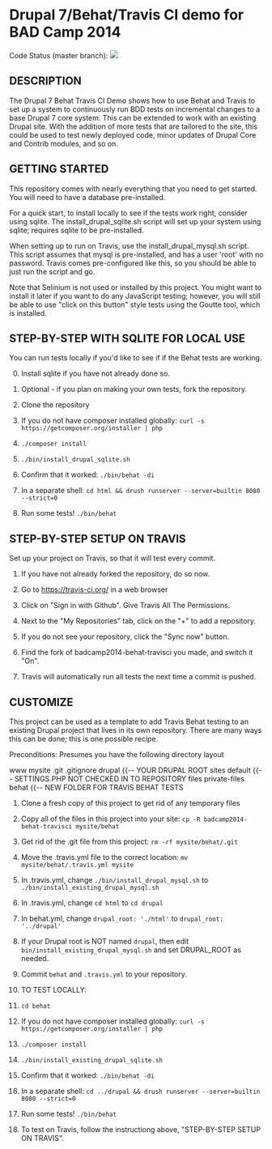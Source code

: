 # Drupal 7/Behat/Travis CI demo for BAD Camp 2014

Code Status (master branch):
<a href="https://travis-ci.org/arithmetric/badcamp2014-behat-travisci"><img src="https://travis-ci.org/arithmetric/badcamp2014-behat-travisci.svg?branch=master"></a>

DESCRIPTION
-----------

The Drupal 7 Behat Travis CI Demo shows how to use Behat and Travis
to set up a system to continuously run BDD tests on incremental changes
to a base Drupal 7 core system.  This can be extended to work with an
existing Drupal site.  With the addition of more tests that are tailored
to the site, this could be used to test newly deployed code, minor
updates of Drupal Core and Contrib modules, and so on.


GETTING STARTED
---------------

This repository comes with nearly everything that you need to get
started.  You will need to have a database pre-installed.

For a quick start, to install locally to see if the tests work
right, consider using sqlite.  The install_drupal_sqlite.sh script
will set up your system using sqlite; requires sqlite to be pre-installed.

When setting up to run on Travis, use the install_drupal_mysql.sh script.
This script assumes that mysql is pre-installed, and has a user 'root' with
no password.  Travis comes pre-configured like this, so you should be
able to just run the script and go.

Note that Selinium is not used or installed by this project.  You might
want to install it later if you want to do any JavaScript testing; however,
you will still be able to use "click on this button" style tests using
the Goutte tool, which is installed.


STEP-BY-STEP WITH SQLITE FOR LOCAL USE
--------------------------------------

You can run tests locally if you'd like to see if if the Behat tests are working.

0. Install sqlite if you have not already done so.

1. Optional - if you plan on making your own tests, fork the repository.

2. Clone the repository

3. If you do not have composer installed globally: `curl -s https://getcomposer.org/installer | php`

3. `./composer install`

4. `./bin/install_drupal_sqlite.sh`

5. Confirm that it worked: `./bin/behat -di`

6. In a separate shell: `cd html && drush runserver --server=builtin 8080 --strict=0`

7. Run some tests!  `./bin/behat`


STEP-BY-STEP SETUP ON TRAVIS
----------------------------

Set up your project on Travis, so that it will test every commit.

1. If you have not already forked the repository, do so now.

2. Go to https://travis-ci.org/ in a web browser

3. Click on "Sign in with Github".  Give Travis All The Permissions.

4. Next to the "My Repositories" tab, click on the "+" to add a repository.

5. If you do not see your repository, click the "Sync now" button.

6. Find the fork of badcamp2014-behat-travisci you made, and switch it "On".

7. Travis will automatically run all tests the next time a commit is pushed.


CUSTOMIZE
---------

This project can be used as a template to add Travis Behat testing to
an existing Drupal project that lives in its own repository.  There
are many ways this can be done; this is one possible recipe.

Preconditions:  Presumes you have the following directory layout

www
  mysite
    .git
    .gitignore
    drupal         {{--  YOUR DRUPAL ROOT
      sites
        default    {{--  SETTINGS.PHP NOT CHECKED IN TO REPOSITORY
          files
    private-files
    behat          {{--  NEW FOLDER FOR TRAVIS BEHAT TESTS

1. Clone a fresh copy of this project to get rid of any temporary files

2. Copy all of the files in this project into your site: `cp -R badcamp2014-behat-travisci mysite/behat`

3. Get rid of the .git file from this project: `rm -rf mysite/behat/.git`

4. Move the .travis.yml file to the correct location: `mv mysite/behat/.travis.yml mysite`

5. In .travis.yml, change `./bin/install_drupal_mysql.sh` to `./bin/install_existing_drupal_mysql.sh`

6. In .travis.yml, change `cd html` to `cd drupal` 

7. In behat.yml, change `drupal_root: './html'` to `drupal_root: '../drupal'`

8. If your Drupal root is NOT named `drupal`, then edit `bin/install_existing_drupal_mysql.sh` and set DRUPAL_ROOT as needed.

9. Commit `behat` and `.travis.yml` to your repository.

10. TO TEST LOCALLY:

11. `cd behat`

12. If you do not have composer installed globally: `curl -s https://getcomposer.org/installer | php`

13. `./composer install`

14. `./bin/install_existing_drupal_sqlite.sh`

15. Confirm that it worked: `./bin/behat -di`

16. In a separate shell: `cd ../drupal && drush runserver --server=builtin 8080 --strict=0`

17. Run some tests!  `./bin/behat`

18. To test on Travis, follow the instructiong above, "STEP-BY-STEP SETUP ON TRAVIS".
